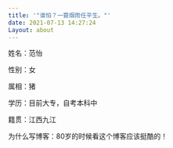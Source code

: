 ```yaml
---
title: '"谁怕？一蓑烟雨任平生。"'
date: 2021-07-13 14:27:24
Layout: about
---
```


姓名：范怡

性别：女

属相：猪

学历：目前大专，自考本科中

籍贯：江西九江

为什么写博客：80岁的时候看这个博客应该挺酷的！